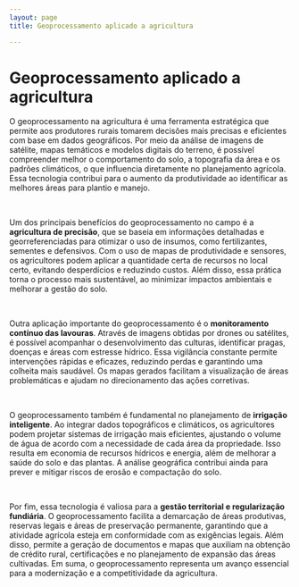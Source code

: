 ```yaml
---
layout: page
title: Geoprocessamento aplicado a agricultura

---
```


# Geoprocessamento aplicado a agricultura

<!--[image](assets/img/CAR_01.png)-->

O geoprocessamento na agricultura é uma ferramenta estratégica que permite aos produtores rurais tomarem decisões mais precisas e eficientes com base em dados geográficos. Por meio da análise de imagens de satélite, mapas temáticos e modelos digitais do terreno, é possível compreender melhor o comportamento do solo, a topografia da área e os padrões climáticos, o que influencia diretamente no planejamento agrícola. Essa tecnologia contribui para o aumento da produtividade ao identificar as melhores áreas para plantio e manejo.

<br/>

Um dos principais benefícios do geoprocessamento no campo é a **agricultura de precisão**, que se baseia em informações detalhadas e georreferenciadas para otimizar o uso de insumos, como fertilizantes, sementes e defensivos. Com o uso de mapas de produtividade e sensores, os agricultores podem aplicar a quantidade certa de recursos no local certo, evitando desperdícios e reduzindo custos. Além disso, essa prática torna o processo mais sustentável, ao minimizar impactos ambientais e melhorar a gestão do solo.

<br/>

Outra aplicação importante do geoprocessamento é o **monitoramento contínuo das lavouras**. Através de imagens obtidas por drones ou satélites, é possível acompanhar o desenvolvimento das culturas, identificar pragas, doenças e áreas com estresse hídrico. Essa vigilância constante permite intervenções rápidas e eficazes, reduzindo perdas e garantindo uma colheita mais saudável. Os mapas gerados facilitam a visualização de áreas problemáticas e ajudam no direcionamento das ações corretivas.

<br/>

O geoprocessamento também é fundamental no planejamento de **irrigação inteligente**. Ao integrar dados topográficos e climáticos, os agricultores podem projetar sistemas de irrigação mais eficientes, ajustando o volume de água de acordo com a necessidade de cada área da propriedade. Isso resulta em economia de recursos hídricos e energia, além de melhorar a saúde do solo e das plantas. A análise geográfica contribui ainda para prever e mitigar riscos de erosão e compactação do solo.

<br/>

Por fim, essa tecnologia é valiosa para a **gestão territorial e regularização fundiária**. O geoprocessamento facilita a demarcação de áreas produtivas, reservas legais e áreas de preservação permanente, garantindo que a atividade agrícola esteja em conformidade com as exigências legais. Além disso, permite a geração de documentos e mapas que auxiliam na obtenção de crédito rural, certificações e no planejamento de expansão das áreas cultivadas. Em suma, o geoprocessamento representa um avanço essencial para a modernização e a competitividade da agricultura.

